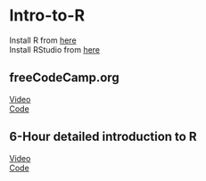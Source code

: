 # Intro-to-R
Install R from [here](https://cloud.r-project.org/)  
Install RStudio from [here](https://posit.co/download/rstudio-desktop/)  
## freeCodeCamp.org
[Video](https://youtu.be/_V8eKsto3Ug?si=H7iQury2txCxA7nO)  
[Code](https://github.com/Artur-Arstamyan/R/tree/main/freeCodeCamp.org)
## 6-Hour detailed introduction to R
[Video](https://youtu.be/NVyOEwOJgNQ?si=o00WdlYbkrfsMmFm)  
[Code](https://github.com/Artur-Arstamyan/R/blob/main/6-Hour%20detailed%20introduction%20to%20R/Code%20of%20the%206-Hour%20detailed%20introduction%20to%20R.R)
